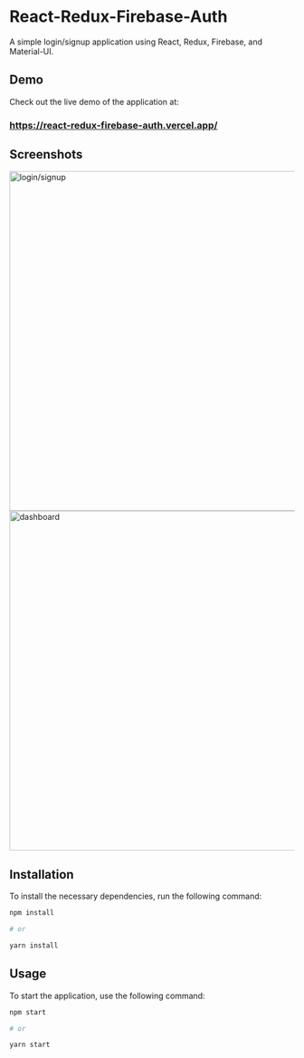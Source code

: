 # React-Redux-Firebase-Auth

A simple login/signup application using React, Redux, Firebase, and Material-UI.

## Demo
Check out the live demo of the application at:

### https://react-redux-firebase-auth.vercel.app/

## Screenshots
<img src="https://github.com/sauravhathi/react-redux-firebase-auth/assets/61316762/3fc51ff0-8df5-45c6-af43-95cac15d8f35" alt="login/signup" width="600">
<br>
<img src="https://github.com/sauravhathi/react-redux-firebase-auth/assets/61316762/d9b1c8e2-f5cf-46ff-9013-6ccda5f6c1fd" alt="dashboard" width="600">

## Installation
To install the necessary dependencies, run the following command:

```bash
npm install

# or

yarn install
```

## Usage
To start the application, use the following command:

```bash
npm start

# or

yarn start
```
